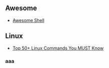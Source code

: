 ## Awesome
- [Awesome Shell](https://github.com/alebcay/awesome-shell#awesome-shell-)
## Linux
- [Top 50+ Linux Commands You MUST Know](https://www.digitalocean.com/community/tutorials/linux-commands)
### aaa
```

```